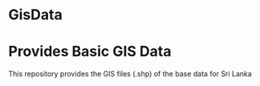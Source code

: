 # GisData
# Provides Basic GIS Data
This repository provides the GIS files (.shp) of the base data for Sri Lanka
